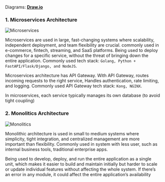 Diagrams: __[Draw.io](https://drive.google.com/file/d/1hz0jkLynZEvWcFjUCIe3CR1SdUr0T3Lu/view?usp=sharing)__

### 1. Microservices Architecture
![Microservices](https://i.imgur.com/A3LbX7v_d.webp?maxwidth=1520&fidelity=grand)

Microservices are used in large, fast-changing systems where scalability, independent deployment, and team flexibility are crucial. commonly used in e-commerce, fintech, streaming, and SaaS platforms. Being used to deploy changes for a specific service, without the threat of bringing down the entire application. Commonly used tech stack: `Golang, Python + FastAPI/Flask/Django, and NodeJS`.

Microservices architecture has API Gateway. With API Gateway, routes incoming requests to the right service, Handles authentication, rate limiting, and logging. Commonly used API Gateway tech stack: `Kong, NGINX`.

In microservices, each service typically manages its own database (to avoid tight coupling)



### 2. Monolitics Architecture
![Monolitics](https://i.imgur.com/Bhk9quf_d.webp?maxwidth=1520&fidelity=grand)

Monolithic architecture is used in small to medium systems where simplicity, tight integration, and centralized management are more important than flexibility. Commonly used in system with less user, such as internal business tools, traditional enterprise apps.

Being used to develop, deploy, and run the entire application as a single unit, which makes it easier to build and maintain initially but harder to scale or update individual features without affecting the whole system. If there’s an error in any module, it could affect the entire application’s availability